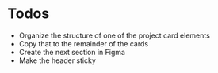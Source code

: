 # Todos

- Organize the structure of one of the project card elements
- Copy that to the remainder of the cards
- Create the next section in Figma
- Make the header sticky
